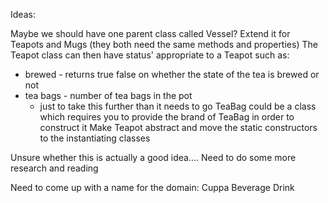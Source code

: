 Ideas:

Maybe we should have one parent class called Vessel?
Extend it for Teapots and Mugs (they both need the same methods and properties)
The Teapot class can then have status' appropriate to a Teapot such as:
 - brewed - returns true false on whether the state of the tea is brewed or not
 - tea bags - number of tea bags in the pot
    - just to take this further than it needs to go TeaBag could be a class which requires you to provide the brand of TeaBag in order to construct it
Make Teapot abstract and move the static constructors to the instantiating classes

Unsure whether this is actually a good idea.... Need to do some more research and reading

Need to come up with a name for the domain:
Cuppa
Beverage
Drink
